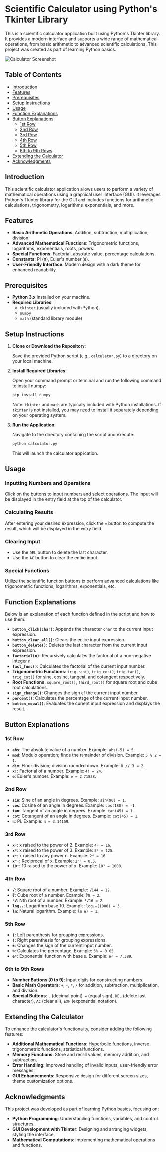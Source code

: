 # Scientific Calculator using Python's Tkinter Library

This is a scientific calculator application built using Python's Tkinter library. It provides a modern interface and supports a wide range of mathematical operations, from basic arithmetic to advanced scientific calculations. This project was created as part of learning Python basics.

![Calculator Screenshot](https://github.com/hk151109/Scientific-Calculator/blob/main/gui.png?raw=true)

## Table of Contents
- [Introduction](#introduction)
- [Features](#features)
- [Prerequisites](#prerequisites)
- [Setup Instructions](#setup-instructions)
- [Usage](#usage)
- [Function Explanations](#function-explanations)
- [Button Explanations](#button-explanations)
  - [1st Row](#1st-row)
  - [2nd Row](#2nd-row)
  - [3rd Row](#3rd-row)
  - [4th Row](#4th-row)
  - [5th Row](#5th-row)
  - [6th to 9th Rows](#6th-to-9th-rows)
- [Extending the Calculator](#extending-the-calculator)
- [Acknowledgments](#acknowledgments)

## Introduction
This scientific calculator application allows users to perform a variety of mathematical operations using a graphical user interface (GUI). It leverages Python's Tkinter library for the GUI and includes functions for arithmetic calculations, trigonometry, logarithms, exponentials, and more.

## Features
- **Basic Arithmetic Operations**: Addition, subtraction, multiplication, division.
- **Advanced Mathematical Functions**: Trigonometric functions, logarithms, exponentials, roots, powers.
- **Special Functions**: Factorial, absolute value, percentage calculations.
- **Constants**: Pi (π), Euler's number (e).
- **User-Friendly Interface**: Modern design with a dark theme for enhanced readability.

## Prerequisites
- **Python 3.x** installed on your machine.
- **Required Libraries**:
  - `tkinter` (usually included with Python).
  - `numpy`
  - `math` (standard library module)

## Setup Instructions
1. **Clone or Download the Repository**:

   Save the provided Python script (e.g., `calculator.py`) to a directory on your local machine.

2. **Install Required Libraries**:

   Open your command prompt or terminal and run the following command to install numpy:
   ```bash
   pip install numpy
   ```
   Note: `tkinter` and `math` are typically included with Python installations. If `tkinter` is not installed, you may need to install it separately depending on your operating system.

3. **Run the Application**:

   Navigate to the directory containing the script and execute:
   ```bash
   python calculator.py
   ```
   This will launch the calculator application.

## Usage
### Inputting Numbers and Operations
Click on the buttons to input numbers and select operations. The input will be displayed in the entry field at the top of the calculator.

### Calculating Results
After entering your desired expression, click the `=` button to compute the result, which will be displayed in the entry field.

### Clearing Input
- Use the `DEL` button to delete the last character.
- Use the `AC` button to clear the entire input.

### Special Functions
Utilize the scientific function buttons to perform advanced calculations like trigonometric functions, logarithms, exponentials, etc.

## Function Explanations
Below is an explanation of each function defined in the script and how to use them:
- **`button_click(char)`**: Appends the character `char` to the current input expression.
- **`button_clear_all()`**: Clears the entire input expression.
- **`button_delete()`**: Deletes the last character from the current input expression.
- **`factorial(n)`**: Recursively calculates the factorial of a non-negative integer `n`.
- **`fact_func()`**: Calculates the factorial of the current input number.
- **Trigonometric Functions**: `trig_sin()`, `trig_cos()`, `trig_tan()`, `trig_cot()` for sine, cosine, tangent, and cotangent respectively.
- **Root Functions**: `square_root()`, `third_root()` for square root and cube root calculations.
- **`sign_change()`**: Changes the sign of the current input number.
- **`percent()`**: Calculates the percentage of the current input number.
- **`button_equal()`**: Evaluates the current input expression and displays the result.

## Button Explanations
### 1st Row
- **`abs`**: The absolute value of a number. Example: `abs(-5) = 5`.
- **`mod`**: Modulo operation; finds the remainder of division. Example: `5 % 2 = 1`.
- **`div`**: Floor division; division rounded down. Example: `8 // 3 = 2`.
- **`x!`**: Factorial of a number. Example: `4! = 24`.
- **`e`**: Euler's number. Example: `e ≈ 2.71828`.

### 2nd Row
- **`sin`**: Sine of an angle in degrees. Example: `sin(90) = 1`.
- **`cos`**: Cosine of an angle in degrees. Example: `cos(180) = -1`.
- **`tan`**: Tangent of an angle in degrees. Example: `tan(45) = 1`.
- **`cot`**: Cotangent of an angle in degrees. Example: `cot(45) = 1`.
- **`π`**: Pi. Example: `π ≈ 3.14159`.

### 3rd Row
- **`x²`**: x raised to the power of 2. Example: `4² = 16`.
- **`x³`**: x raised to the power of 3. Example: `5³ = 125`.
- **`xⁿ`**: x raised to any power n. Example: `2⁴ = 16`.
- **`x⁻¹`**: Reciprocal of x. Example: `2⁻¹ = 0.5`.
- **`10ˣ`**: 10 raised to the power of x. Example: `10³ = 1000`.

### 4th Row
- **`√`**: Square root of a number. Example: `√144 = 12`.
- **`∛`**: Cube root of a number. Example: `∛8 = 2`.
- **`ⁿ√`**: Nth root of a number. Example: `⁴√16 = 2`.
- **`log₁₀`**: Logarithm base 10. Example: `log₁₀(1000) = 3`.
- **`ln`**: Natural logarithm. Example: `ln(e) = 1`.

### 5th Row
- **`(`**: Left parenthesis for grouping expressions.
- **`)`**: Right parenthesis for grouping expressions.
- **`±`**: Changes the sign of the current input number.
- **`%`**: Calculates the percentage. Example: `5% = 0.05`.
- **`eˣ`**: Exponential function with base e. Example: `e² ≈ 7.389`.

### 6th to 9th Rows
- **Number Buttons (0 to 9)**: Input digits for constructing numbers.
- **Basic Math Operators**: `+`, `-`, `*`, `/` for addition, subtraction, multiplication, and division.
- **Special Buttons**: `.` (decimal point), `=` (equal sign), `DEL` (delete last character), `AC` (clear all), `EXP` (exponential notation).

## Extending the Calculator
To enhance the calculator's functionality, consider adding the following features:
- **Additional Mathematical Functions**: Hyperbolic functions, inverse trigonometric functions, statistical functions.
- **Memory Functions**: Store and recall values, memory addition, and subtraction.
- **Error Handling**: Improved handling of invalid inputs, user-friendly error messages.
- **GUI Enhancements**: Responsive design for different screen sizes, theme customization options.

## Acknowledgments
This project was developed as part of learning Python basics, focusing on:
- **Python Programming**: Understanding functions, variables, and control structures.
- **GUI Development with Tkinter**: Designing and arranging widgets, styling the interface.
- **Mathematical Computations**: Implementing mathematical operations and functions.

